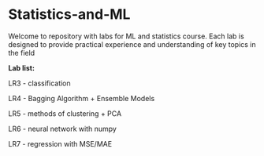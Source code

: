 # Statistics-and-ML
Welcome to repository with labs for ML and statistics course. Each lab is designed to provide practical experience and understanding of key topics in the field


**Lab list:**

LR3 - classification

LR4 - Bagging Algorithm + Ensemble Models

LR5 - methods of clustering + PCA 

LR6 - neural network with numpy

LR7 - regression with MSE/MAE

